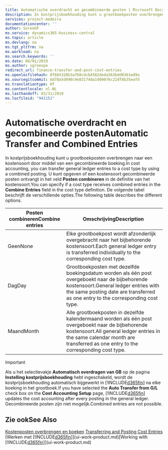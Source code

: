 ```yaml
---
title: Automatische overdracht en gecombineerde posten | Microsoft Docs
description: In kostprijsboekhouding kunt u grootboekposten overbrengen naar een kostensoort door middel van een gecombineerde boeking. U kunt opgeven of een kostensoort gecombineerde posten ontvangt in het veld **Posten combineren** in de definitie van het kostensoort. De volgende tabel beschrijft de verschillende opties.
services: project-madeira
documentationcenter: ''
author: SorenGP
ms.service: dynamics365-business-central
ms.topic: article
ms.devlang: na
ms.tgt_pltfrm: na
ms.workload: na
ms.search.keywords: ''
ms.date: 04/01/2019
ms.author: sgroespe
redirect_url: finance-transfer-and-post-cost-entries
ms.openlocfilehash: 8f6b5328b3a7b8cdcb4582deda363bdd0361ed9a
ms.sourcegitcommit: bd78a5d990c9e83174da1409076c22df8b35eafd
ms.translationtype: HT
ms.contentlocale: nl-NL
ms.lasthandoff: 03/31/2019
ms.locfileid: "941151"
---
```

# <a name="automatic-transfer-and-combined-entries"></a><span data-ttu-id="757b8-105">Automatische overdracht en gecombineerde posten</span><span class="sxs-lookup"><span data-stu-id="757b8-105">Automatic Transfer and Combined Entries</span></span>
<span data-ttu-id="757b8-106">In kostprijsboekhouding kunt u grootboekposten overbrengen naar een kostensoort door middel van een gecombineerde boeking.</span><span class="sxs-lookup"><span data-stu-id="757b8-106">In cost accounting, you can transfer general ledger entries to a cost type by using a combined posting.</span></span> <span data-ttu-id="757b8-107">U kunt opgeven of een kostensoort gecombineerde posten ontvangt in het veld **Posten combineren** in de definitie van het kostensoort.</span><span class="sxs-lookup"><span data-stu-id="757b8-107">You can specify if a cost type receives combined entries in the **Combine Entries** field in the cost type definition.</span></span> <span data-ttu-id="757b8-108">De volgende tabel beschrijft de verschillende opties.</span><span class="sxs-lookup"><span data-stu-id="757b8-108">The following table describes the different options.</span></span>  

|<span data-ttu-id="757b8-109">Posten combineren</span><span class="sxs-lookup"><span data-stu-id="757b8-109">Combine entries</span></span>|<span data-ttu-id="757b8-110">Omschrijving</span><span class="sxs-lookup"><span data-stu-id="757b8-110">Description</span></span>|  
|---------------------|-----------------|  
|<span data-ttu-id="757b8-111">Geen</span><span class="sxs-lookup"><span data-stu-id="757b8-111">None</span></span>|<span data-ttu-id="757b8-112">Elke grootboekpost wordt afzonderlijk overgebracht naar het bijbehorende kostensoort.</span><span class="sxs-lookup"><span data-stu-id="757b8-112">Each general ledger entry is transferred individually to the corresponding cost type.</span></span>|  
|<span data-ttu-id="757b8-113">Dag</span><span class="sxs-lookup"><span data-stu-id="757b8-113">Day</span></span>|<span data-ttu-id="757b8-114">Grootboekposten met dezelfde boekingsdatum worden als één post overgeboekt naar de bijbehorende kostensoort.</span><span class="sxs-lookup"><span data-stu-id="757b8-114">General ledger entries with the same posting date are transferred as one entry to the corresponding cost type.</span></span>|  
|<span data-ttu-id="757b8-115">Maand</span><span class="sxs-lookup"><span data-stu-id="757b8-115">Month</span></span>|<span data-ttu-id="757b8-116">Alle grootboekposten in dezelfde kalendermaand worden als één post overgeboekt naar de bijbehorende kostensoort.</span><span class="sxs-lookup"><span data-stu-id="757b8-116">All general ledger entries in the same calendar month are transferred as one entry to the corresponding cost type.</span></span>|  

> [!IMPORTANT]  
>  <span data-ttu-id="757b8-117">Als u het selectievakje **Automatisch overdragen van GB** op de pagina **Instelling kostprijsboekhouding** hebt ingeschakeld, wordt de kostprijsboekhouding automatisch bijgewerkt in [!INCLUDE[d365fin](includes/d365fin_md.md)] na elke boeking in het grootboek.</span><span class="sxs-lookup"><span data-stu-id="757b8-117">If you have selected the **Auto Transfer from G/L** check box on the **Cost Accounting Setup** page, [!INCLUDE[d365fin](includes/d365fin_md.md)] updates the cost accounting after every posting in the general ledger.</span></span> <span data-ttu-id="757b8-118">Gecombineerde posten zijn niet mogelijk.</span><span class="sxs-lookup"><span data-stu-id="757b8-118">Combined entries are not possible.</span></span>  

## <a name="see-also"></a><span data-ttu-id="757b8-119">Zie ook</span><span class="sxs-lookup"><span data-stu-id="757b8-119">See Also</span></span>  
 <span data-ttu-id="757b8-120">[Kostenposten overbrengen en boeken](finance-transfer-and-post-cost-entries.md) </span><span class="sxs-lookup"><span data-stu-id="757b8-120">[Transferring and Posting Cost Entries](finance-transfer-and-post-cost-entries.md) </span></span>  
 <span data-ttu-id="757b8-121">[Werken met [!INCLUDE[d365fin](includes/d365fin_md.md)]](ui-work-product.md)</span><span class="sxs-lookup"><span data-stu-id="757b8-121">[Working with [!INCLUDE[d365fin](includes/d365fin_md.md)]](ui-work-product.md)</span></span>

